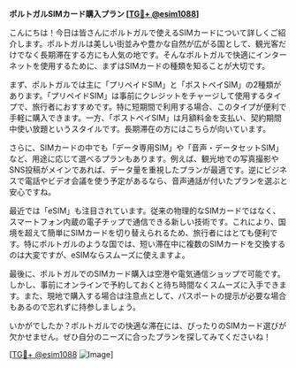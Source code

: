 **ポルトガルSIMカード購入プラン [[TG💪+ @esim1088](https://t.me/s/esim1088)]**

こんにちは！今日は皆さんにポルトガルで使えるSIMカードについて詳しくご紹介します。ポルトガルは美しい街並みや豊かな自然が広がる国として、観光客だけでなく長期滞在する方にも人気の地です。そんなポルトガルで快適にインターネットを使用するために、まずはSIMカードの種類を知ることが大切です。

まず、ポルトガルでは主に「プリペイドSIM」と「ポストペイSIM」の2種類があります。「プリペイドSIM」は事前にクレジットをチャージして使用するタイプで、旅行者におすすめです。特に短期間で利用する場合、このタイプが便利で手軽に購入できます。一方、「ポストペイSIM」は月額料金を支払い、契約期間中使い放題というスタイルです。長期滞在の方にはこちらが向いています。

さらに、SIMカードの中でも「データ専用SIM」や「音声・データセットSIM」など、用途に応じて選べるプランもあります。例えば、観光地での写真撮影やSNS投稿がメインであれば、データ量を重視したプランが最適です。逆にビジネスで電話やビデオ会議を使う予定があるなら、音声通話が付いたプランを選ぶと安心ですね。

最近では「eSIM」も注目されています。従来の物理的なSIMカードではなく、スマートフォン内蔵の電子チップで通信できる新しい技術です。これにより、国境を超えて簡単にSIMカードを切り替えられるため、旅行者にはとても便利です。特にポルトガルのような国では、短い滞在中に複数のSIMカードを交換するのは大変ですが、eSIMならスムーズに使えますよ。

最後に、ポルトガルでのSIMカード購入は空港や電気通信ショップで可能です。しかし、事前にオンラインで予約しておくと待ち時間なくスムーズに入手できます。また、現地で購入する場合は注意点として、パスポートの提示が必要な場合もあるので忘れずに持参しましょう。

いかがでしたか？ポルトガルでの快適な滞在には、ぴったりのSIMカード選びが欠かせません。ぜひ自分のニーズに合ったプランを探してみてくださいね！

[[TG💪+ @esim1088](https://t.me/s/esim1088) ![Image](https://i.postimg.cc/Y0z9fWf4/image.png)]